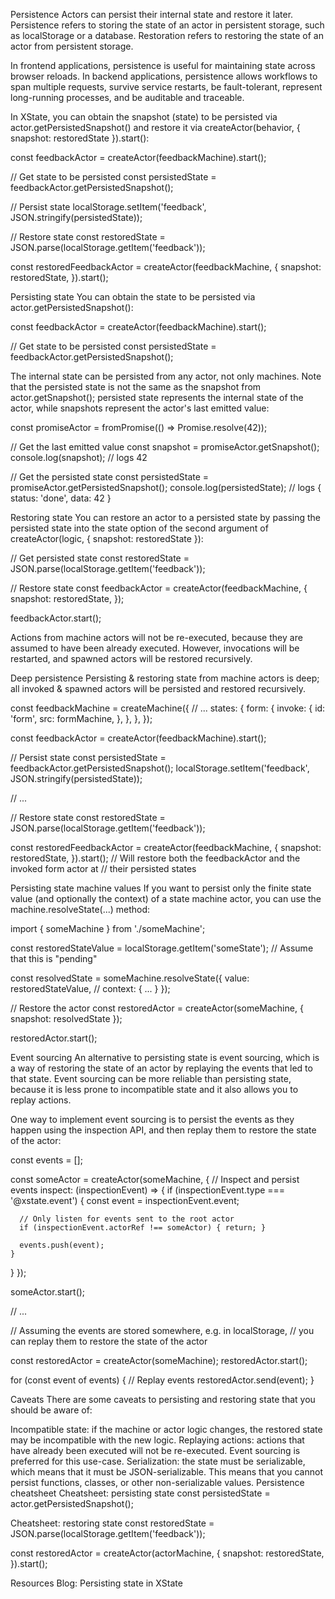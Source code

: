 Persistence
Actors can persist their internal state and restore it later. Persistence refers to storing the state of an actor in persistent storage, such as localStorage or a database. Restoration refers to restoring the state of an actor from persistent storage.

In frontend applications, persistence is useful for maintaining state across browser reloads. In backend applications, persistence allows workflows to span multiple requests, survive service restarts, be fault-tolerant, represent long-running processes, and be auditable and traceable.

In XState, you can obtain the snapshot (state) to be persisted via actor.getPersistedSnapshot() and restore it via createActor(behavior, { snapshot: restoredState }).start():

const feedbackActor = createActor(feedbackMachine).start();

// Get state to be persisted
const persistedState = feedbackActor.getPersistedSnapshot();

// Persist state
localStorage.setItem('feedback', JSON.stringify(persistedState));

// Restore state
const restoredState = JSON.parse(localStorage.getItem('feedback'));

const restoredFeedbackActor = createActor(feedbackMachine, {
  snapshot: restoredState,
}).start();

Persisting state
You can obtain the state to be persisted via actor.getPersistedSnapshot():

const feedbackActor = createActor(feedbackMachine).start();

// Get state to be persisted
const persistedState = feedbackActor.getPersistedSnapshot();

The internal state can be persisted from any actor, not only machines. Note that the persisted state is not the same as the snapshot from actor.getSnapshot(); persisted state represents the internal state of the actor, while snapshots represent the actor's last emitted value:

const promiseActor = fromPromise(() => Promise.resolve(42));

// Get the last emitted value
const snapshot = promiseActor.getSnapshot();
console.log(snapshot);
// logs 42

// Get the persisted state
const persistedState = promiseActor.getPersistedSnapshot();
console.log(persistedState);
// logs { status: 'done', data: 42 }

Restoring state
You can restore an actor to a persisted state by passing the persisted state into the state option of the second argument of createActor(logic, { snapshot: restoredState }):

// Get persisted state
const restoredState = JSON.parse(localStorage.getItem('feedback'));

// Restore state
const feedbackActor = createActor(feedbackMachine, {
  snapshot: restoredState,
});

feedbackActor.start();

Actions from machine actors will not be re-executed, because they are assumed to have been already executed. However, invocations will be restarted, and spawned actors will be restored recursively.

Deep persistence
Persisting & restoring state from machine actors is deep; all invoked & spawned actors will be persisted and restored recursively.

const feedbackMachine = createMachine({
  // ...
  states: {
    form: {
      invoke: {
        id: 'form',
        src: formMachine,
      },
    },
  },
});

const feedbackActor = createActor(feedbackMachine).start();

// Persist state
const persistedState = feedbackActor.getPersistedSnapshot();
localStorage.setItem('feedback', JSON.stringify(persistedState));

//  ...

// Restore state
const restoredState = JSON.parse(localStorage.getItem('feedback'));

const restoredFeedbackActor = createActor(feedbackMachine, {
  snapshot: restoredState,
}).start();
// Will restore both the feedbackActor and the invoked form actor at
// their persisted states

Persisting state machine values
If you want to persist only the finite state value (and optionally the context) of a state machine actor, you can use the machine.resolveState(...) method:

import { someMachine } from './someMachine';

const restoredStateValue = localStorage.getItem('someState');
// Assume that this is "pending"

const resolvedState = someMachine.resolveState({
  value: restoredStateValue,
  // context: { ... }
});

// Restore the actor
const restoredActor = createActor(someMachine, {
  snapshot: resolvedState
});

restoredActor.start();

Event sourcing
An alternative to persisting state is event sourcing, which is a way of restoring the state of an actor by replaying the events that led to that state. Event sourcing can be more reliable than persisting state, because it is less prone to incompatible state and it also allows you to replay actions.

One way to implement event sourcing is to persist the events as they happen using the inspection API, and then replay them to restore the state of the actor:

const events = [];

const someActor = createActor(someMachine, {
  // Inspect and persist events
  inspect: (inspectionEvent) => {
    if (inspectionEvent.type === '@xstate.event') {
      const event = inspectionEvent.event;

      // Only listen for events sent to the root actor
      if (inspectionEvent.actorRef !== someActor) { return; }

      events.push(event);
    }
  }
});

someActor.start();

// ...

// Assuming the events are stored somewhere, e.g. in localStorage,
// you can replay them to restore the state of the actor

const restoredActor = createActor(someMachine);
restoredActor.start();

for (const event of events) {
  // Replay events
  restoredActor.send(event);
}

Caveats
There are some caveats to persisting and restoring state that you should be aware of:

Incompatible state: if the machine or actor logic changes, the restored state may be incompatible with the new logic.
Replaying actions: actions that have already been executed will not be re-executed. Event sourcing is preferred for this use-case.
Serialization: the state must be serializable, which means that it must be JSON-serializable. This means that you cannot persist functions, classes, or other non-serializable values.
Persistence cheatsheet
Cheatsheet: persisting state
const persistedState = actor.getPersistedSnapshot();

Cheatsheet: restoring state
const restoredState = JSON.parse(localStorage.getItem('feedback'));

const restoredActor = createActor(actorMachine, {
  snapshot: restoredState,
}).start();

Resources
Blog: Persisting state in XState
